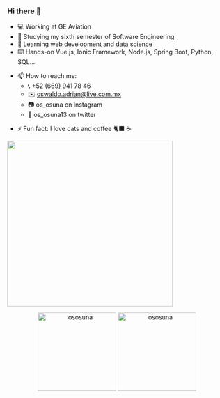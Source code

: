 ### Hi there 🤠

- 💻 Working at GE Aviation
- 🔭 Studying my sixth semester of Software Engineering
- 🌱 Learning web development and data science
- ⌨️ Hands-on Vue.js, Ionic Framework, Node.js, Spring Boot, Python, SQL...
<!-- - 👯 I’m looking to collaborate on ... -->
<!-- - 🤔 I’m looking for help with ... -->
<!-- - 💬 Ask me about ... -->
- 📫 How to reach me:
  - 📞 +52 (669) 941 78 46
  - ✉️ oswaldo.adrian@live.com.mx
  - 📷 os_osuna on instagram
  - 💬 os_osuna13 on twitter
<!-- - 😄 Pronouns: ... -->
- ⚡ Fun fact: I love cats and coffee 🐈‍⬛ ☕️

<img width="380" src="https://github.com/ososuna/ososuna/blob/master/anime-dev.gif"/>

<p align="center"><img height="180em" src="https://github-readme-stats.vercel.app/api?username=ososuna&hide_border=true&count_private=true&show_icons=true&theme=radical" alt="ososuna" align = "center"/>
<img height="180em" src="https://ionicabizau.github.io/github-profile-languages/api.html?ososuna" alt="ososuna" align = "center"/></p>
